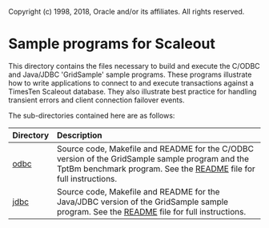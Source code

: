 Copyright (c) 1998, 2018, Oracle and/or its affiliates. All rights reserved.

# Sample programs for Scaleout

This directory contains the files necessary to build and execute the C/ODBC and Java/JDBC 'GridSample' sample programs. These programs illustrate how to write applications to connect to and execute transactions against a TimesTen Scaleout database. They also illustrate best practice for handling transient errors and client connection failover events.

The sub-directories contained here are as follows:

| Directory | Description |
| :-------- | :----------|
| [odbc](./odbc) | Source code, Makefile and README for the C/ODBC version of the GridSample sample program and the TptBm benchmark program. See the [README](./odbc/README.md) file for full instructions. |
| [jdbc](./jdbc) | Source code, Makefile and README for the Java/JDBC version of the GridSample sample program. See the [README](./jdbc/README.md) file for full instructions. |